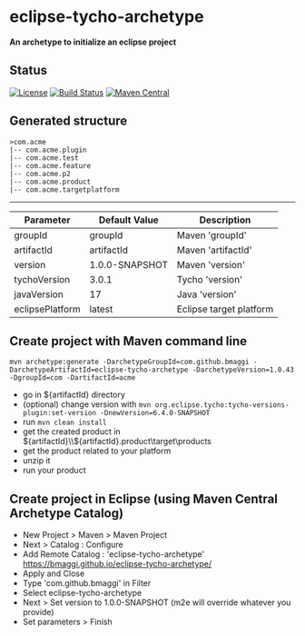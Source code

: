 eclipse-tycho-archetype
=======================
__An archetype to initialize an eclipse project__

Status
----------------------
[![License](https://img.shields.io/badge/license-EPL2-blue.svg)](https://www.eclipse.org/org/documents/epl-2.0/EPL-2.0.html)
[![Build Status](https://travis-ci.org/bmaggi/eclipse-tycho-archetype.svg?branch=master)](https://travis-ci.org/bmaggi/eclipse-tycho-archetype)
[![Maven Central](https://maven-badges.herokuapp.com/maven-central/com.github.bmaggi/eclipse-tycho-archetype/badge.svg?style=plastic)](https://maven-badges.herokuapp.com/maven-central/com.github.bmaggi/eclipse-tycho-archetype)

Generated structure
-------------------
```
>com.acme
|-- com.acme.plugin
|-- com.acme.test
|-- com.acme.feature
|-- com.acme.p2
|-- com.acme.product
|-- com.acme.targetplatform
```
---
|Parameter|Default Value|Description|
|---------|-------------|-----------|
|groupId|groupId|Maven 'groupId'|
|artifactId|artifactId|Maven 'artifactId'|
|version|1.0.0-SNAPSHOT|Maven 'version'|
|tychoVersion|3.0.1|Tycho 'version'|
|javaVersion|17|Java 'version'|
|eclipsePlatform|latest|Eclipse target platform|

Create project with Maven command line
------------------------------------------

```
mvn archetype:generate -DarchetypeGroupId=com.github.bmaggi -DarchetypeArtifactId=eclipse-tycho-archetype -DarchetypeVersion=1.0.43 -DgroupId=com -DartifactId=acme
```

- go in ${artifactId} directory
- (optional) change version with ```mvn org.eclipse.tycho:tycho-versions-plugin:set-version -DnewVersion=6.4.0-SNAPSHOT```
- run ```mvn clean install ```
- get the created product in ${artifactId}\\${artifactId}.product\target\products
- get the product related to your platform
- unzip it
- run your product

Create project in Eclipse (using Maven Central Archetype Catalog)
-------------------------------------------------------

- New Project > Maven > Maven Project
- Next > Catalog : Configure
- Add Remote Catalog : 'eclipse-tycho-archetype' https://bmaggi.github.io/eclipse-tycho-archetype/
- Apply and Close
- Type 'com.github.bmaggi' in Filter
- Select eclipse-tycho-archetype
- Next > Set version to 1.0.0-SNAPSHOT (m2e will override whatever you provide)
- Set parameters > Finish

